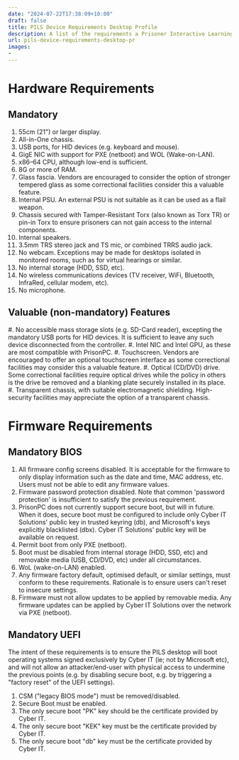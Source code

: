 ```yaml
---
date: "2024-07-22T17:38:09+10:00"
draft: false
title: PILS Device Requirements Desktop Profile
description: A list of the requirements a Prisoner Interactive Learning System (PILS) desktop computer is required to meet
url: pils-device-requirements-desktop-pr
images:
-
---
```


# Hardware Requirements

## Mandatory

1. 55cm (21") or larger display.
1. All-in-One chassis.
1. USB ports, for HID devices (e.g. keyboard and mouse).
1. GigE NIC with support for PXE (netboot) and WOL (Wake-on-LAN).
1. x86–64 CPU, although low-end is sufficient.
1. 8G or more of RAM.
1. Glass fascia. Vendors are encouraged to consider the option of stronger tempered glass as some correctional facilities consider this a valuable feature.
1. Internal PSU. An external PSU is not suitable as it can be used as a flail weapon.
1. Chassis secured with Tamper-Resistant Torx (also known as Torx TR) or pin-in Torx to ensure prisoners can not gain access to the internal components.
1. Internal speakers.
1. 3.5mm TRS stereo jack and TS mic, or combined TRRS audio jack.
1. No webcam. Exceptions may be made for desktops isolated in monitored rooms, such as for virtual hearings or similar.
1. No internal storage (HDD, SSD, etc).
1. No wireless communications devices (TV receiver, WiFi, Bluetooth, InfraRed, cellular modem, etc).
1. No microphone.

## Valuable (non-mandatory) Features

#. No accessible mass storage slots (e.g. SD-Card reader), excepting the mandatory USB ports for HID devices. It is sufficient to leave any such device disconnected from the controller.
#. Intel NIC and Intel GPU, as these are most compatible with PrisonPC.
#. Touchscreen. Vendors are encouraged to offer an optional touchscreen interface as some correctional facilities may consider this a valuable feature.
#. Optical (CD/DVD) drive. Some correctional facilities require optical drives while the policy in others is the drive be removed and a blanking plate securely installed in its place.
#. Transparent chassis, with suitable electromagnetic shielding. High-security facilities may appreciate the option of a transparent chassis.

# Firmware Requirements

## Mandatory BIOS

1. All firmware config screens disabled. It is acceptable for the firmware to only display information such as the date and time, MAC address, etc. Users must not be able to edit any firmware values.
1. Firmware password protection disabled. Note that common 'password protection' is insufficient to satisfy the previous requirement.
1. PrisonPC does not currently support secure boot, but will in future. When it does, secure boot must be configured to include only Cyber IT Solutions' public key in trusted keyring (db), and Microsoft's keys explicitly blacklisted (dbx). Cyber IT Solutions' public key will be available on request.
1. Permit boot from only PXE (netboot).
1. Boot must be disabled from internal storage (HDD, SSD, etc) and removable media (USB, CD/DVD, etc) under all circumstances.
1. WoL (wake-on-LAN) enabled.
1. Any firmware factory default, optimised default, or similar settings, must conform to these requirements. Rationale is to ensure users can't reset to insecure settings.
1. Firmware must not allow updates to be applied by removable media. Any firmware updates can be applied by Cyber IT Solutions over the network via PXE (netboot).

## Mandatory UEFI

The intent of these requirements is to ensure the PILS desktop will boot operating systems signed exclusively by Cyber IT (ie; not by Microsoft etc), and will not allow an attacker/end-user with physical access to undermine the previous points (e.g. by disabling secure boot, e.g. by triggering a "factory reset" of the UEFI settings).

1. CSM ("legacy BIOS mode") must be removed/disabled.
1. Secure Boot must be enabled.
1. The only secure boot "PK" key should be the certificate provided by Cyber IT.
1. The only secure boot "KEK" key must be the certificate provided by Cyber IT.
1. The only secure boot "db" key must be the certificate provided by Cyber IT.

